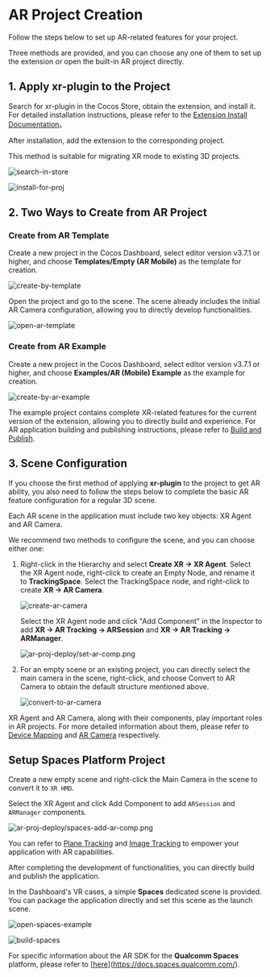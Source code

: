 # AR Project Creation

Follow the steps below to set up AR-related features for your project.

Three methods are provided, and you can choose any one of them to set up the extension or open the built-in AR project directly.

## 1. Apply xr-plugin to the Project

Search for xr-plugin in the Cocos Store, obtain the extension, and install it. For detailed installation instructions, please refer to the [Extension Install Documentation](../../../editor/extension/install)。

After installation, add the extension to the corresponding project.

This method is suitable for migrating XR mode to existing 3D projects.

![search-in-store](ar-proj-deploy/search-in-store.png)

![install-for-proj](ar-proj-deploy/install-for-proj.png)

## 2. Two Ways to Create from AR Project

### Create from AR Template

Create a new project in the Cocos Dashboard, select editor version v3.7.1 or higher, and choose **Templates/Empty (AR Mobile)** as the template for creation.

![create-by-template](ar-proj-deploy/create-by-template.png)

Open the project and go to the scene. The scene already includes the initial AR Camera configuration, allowing you to directly develop functionalities.

![open-ar-template](ar-proj-deploy/open-ar-template.png)

### Create from AR Example

Create a new project in the Cocos Dashboard, select editor version v3.7.1 or higher, and choose **Examples/AR (Mobile) Example** as the example for creation.

![create-by-ar-example](ar-proj-deploy/create-by-ar-example.png)

The example project contains complete XR-related features for the current version of the extension, allowing you to directly build and experience. For AR application building and publishing instructions, please refer to [Build and Publish](ar-proj-pub.md).

## 3. Scene Configuration

If you choose the first method of applying **xr-plugin** to the project to get AR ability, you also need to follow the steps below to complete the basic AR feature configuration for a regular 3D scene.

Each AR scene in the application must include two key objects: XR Agent and AR Camera.

We recommend two methods to configure the scene, and you can choose either one:

1. Right-click in the Hierarchy and select **Create XR -> XR Agent**. Select the XR Agent node, right-click to create an Empty Node, and rename it to **TrackingSpace**. Select the TrackingSpace node, and right-click to create **XR -> AR Camera**.

   ![create-ar-camera](ar-proj-deploy/create-ar-camera.png)

   Select the XR Agent node and click "Add Component" in the Inspector to add **XR -> AR Tracking -> ARSession** and **XR -> AR Tracking -> ARManager**.

   ![ar-proj-deploy/set-ar-comp.png](ar-proj-deploy/set-ar-comp.png)

2. For an empty scene or an existing project, you can directly select the main camera in the scene, right-click, and choose Convert to AR Camera to obtain the default structure mentioned above.

   ![convert-to-ar-camera](ar-proj-deploy/convert-to-ar-camera.png)

XR Agent and AR Camera, along with their components, play important roles in AR projects. For more detailed information about them, please refer to [Device Mapping](../architecture/component.md) and [AR Camera](../architecture/ar-camera.m) respectively.

## Setup Spaces Platform Project

Create a new empty scene and right-click the Main Camera in the scene to convert it to `XR HMD`.

Select the XR Agent and click Add Component to add `ARSession` and `ARManager` components.

![ar-proj-deploy/spaces-add-ar-comp.png](ar-proj-deploy/spaces-add-ar-comp.png)

You can refer to [Plane Tracking](../architecture/ar-tracking-component.md#plane-tracking) and [Image Tracking](../architecture/ar-tracking-component.md#image-tracking) to empower your application with AR capabilities.

After completing the development of functionalities, you can directly build and publish the application.

In the Dashboard's VR cases, a simple **Spaces** dedicated scene is provided. You can package the application directly and set this scene as the launch scene.

![open-spaces-example](ar-proj-deploy/open-spaces-example.png)

![build-spaces](ar-proj-deploy/build-spaces.png)

For specific information about the AR SDK for the **Qualcomm Spaces** platform, please refer to [[here](https://docs.spaces.qualcomm.com)](https://docs.spaces.qualcomm.com/).
